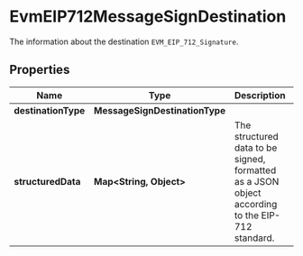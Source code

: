 

# EvmEIP712MessageSignDestination

The information about the destination `EVM_EIP_712_Signature`.

## Properties

| Name | Type | Description | Notes |
|------------ | ------------- | ------------- | -------------|
|**destinationType** | **MessageSignDestinationType** |  |  |
|**structuredData** | **Map&lt;String, Object&gt;** | The structured data to be signed, formatted as a JSON object according to the EIP-712 standard. |  |



